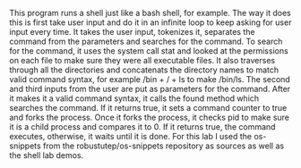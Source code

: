 This program runs a shell just like a bash shell, for example.
The way it does this is first take user input and do it in an infinite loop to keep asking for user input every time. It takes the user input, tokenizes it, separates the command from the parameters and searches for the command. To search for the command, it uses the system call stat and looked at the permissions on each file to make sure they were all executable files. It also traverses through all the directories and concatenats the directory names to match valid command syntax, for example /bin + / + ls to make /bin/ls. The second and third inputs from the user are put as parameters for the command. After it makes it a valid command syntax, it calls the found method which searches the command. If it returns true, it sets a command counter to true and forks the process. Once it forks the process, it checks pid to make sure it is a child process and compares it to 0. If it returns true, the command executes, otherwise, it waits until it is done.
For this lab I used the os-snippets from the robustutep/os-snippets repository as sources as well as the shell lab demos. 